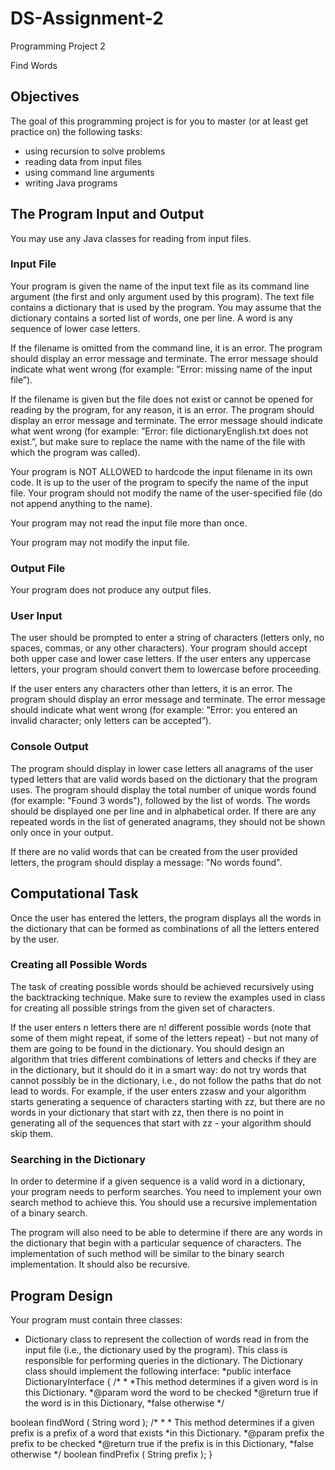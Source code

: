 # DS-Assignment-2

Programming Project 2

Find Words

## Objectives

The goal of this programming project is for you to master (or at least get practice on) the following tasks:

  * using recursion to solve problems
  * reading data from input files
  * using command line arguments
  * writing Java programs

## The Program Input and Output

You may use any Java classes for reading from input files.

### Input File

Your program is given the name of the input text file as its command line argument (the first and only argument used by this program). The text file contains a dictionary that is used by the program. You may assume that the dictionary contains a sorted list of words, one per line. A word is any sequence of lower case letters.

If the filename is omitted from the command line, it is an error. The program should display an error message and terminate. The error
message should indicate what went wrong (for example: ”Error: missing name of the input file”).

If the filename is given but the file does not exist or cannot be opened for reading by the program, for any reason, it is an error. The
program should display an error message and terminate. The error message should indicate what went wrong (for example: ”Error: file
dictionaryEnglish.txt does not exist.”, but make sure to replace the name with the name of the file with which the program was
called).

Your program is NOT ALLOWED to hardcode the input filename in its own code. It is up to the user of the program to specify the name
of the input file. Your program should not modify the name of the user-specified file (do not append anything to the name).

Your program may not read the input file more than once.

Your program may not modify the input file.

### Output File

Your program does not produce any output files. 

### User Input

The user should be prompted to enter a string of characters (letters only, no spaces, commas, or any other characters). Your program
should accept both upper case and lower case letters. If the user enters any uppercase letters, your program should convert them to
lowercase before proceeding.

If the user enters any characters other than letters, it is an error. The program should display an error message and terminate. The error
message should indicate what went wrong (for example: ”Error: you entered an invalid character; only letters can be accepted”).

### Console Output

The program should display in lower case letters all anagrams of the user typed letters that are valid words based on the dictionary that
the program uses. The program should display the total number of unique words found (for example: "Found 3 words"), followed
by the list of words. The words should be displayed one per line and in alphabetical order. If there are any repeated words in the list of
generated anagrams, they should not be shown only once in your output.

If there are no valid words that can be created from the user provided letters, the program should display a message: "No words
found".

## Computational Task

Once the user has entered the letters, the program displays all the words in the dictionary that can be formed as combinations of all the
letters entered by the user.

### Creating all Possible Words

The task of creating possible words should be achieved recursively using the backtracking technique. Make sure to review the examples
used in class for creating all possible strings from the given set of characters.

If the user enters n letters there are n! different possible words (note that some of them might repeat, if some of the letters repeat) - but
not many of them are going to be found in the dictionary. You should design an algorithm that tries different combinations of letters and
checks if they are in the dictionary, but it should do it in a smart way: do not try words that cannot possibly be in the dictionary, i.e., do
not follow the paths that do not lead to words. For example, if the user enters zzasw and your algorithm starts generating a sequence
of characters starting with zz, but there are no words in your dictionary that start with zz, then there is no point in generating all of the
sequences that start with zz - your algorithm should skip them.

### Searching in the Dictionary

In order to determine if a given sequence is a valid word in a dictionary, your program needs to perform searches. You need to implement
your own search method to achieve this. You should use a recursive implementation of a binary search.

The program will also need to be able to determine if there are any words in the dictionary that begin with a particular sequence of
characters. The implementation of such method will be similar to the binary search implementation. It should also be recursive.

## Program Design

Your program must contain three classes:
  * Dictionary class to represent the collection of words read in from the input file (i.e., the dictionary used by the program). This class is responsible for performing queries in the dictionary. The Dictionary class should implement the following interface:
    *public interface DictionaryInterface {
/\* \*
\*This method determines if a given word is in this Dictionary.
\*@param word the word to be checked
\*@return true if the word is in this Dictionary,
\*false otherwise
\*/

boolean findWord ( String word );
/\* \*
\* This method determines if a given prefix is a prefix of a word that exists \*in this Dictionary.
\*@param prefix the prefix to be checked
\*@return true if the prefix is in this Dictionary,
\*false otherwise
\*/
boolean findPrefix ( String prefix );
}